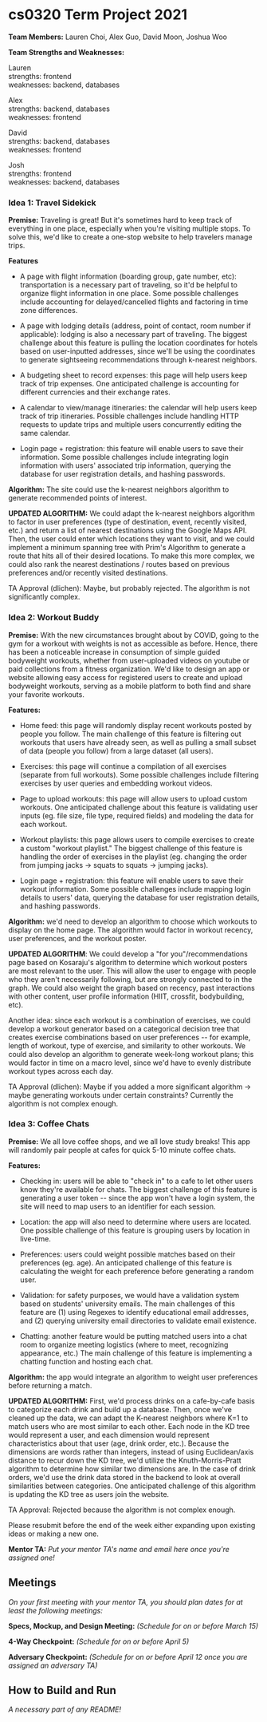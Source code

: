 # cs0320 Term Project 2021

**Team Members:**
Lauren Choi, Alex Guo, David Moon, Joshua Woo

**Team Strengths and Weaknesses:**

Lauren  
strengths: frontend  
weaknesses: backend, databases

Alex  
strengths: backend, databases  
weaknesses: frontend

David  
strengths: backend, databases  
weaknesses: frontend

Josh  
strengths: frontend  
weaknesses: backend, databases

### Idea 1: Travel Sidekick
**Premise:** Traveling is great! But it's sometimes hard to keep track of everything in one place, especially when you're visiting multiple stops. To solve this, we'd like to create a one-stop website to help travelers manage trips.

**Features**

- A page with flight information (boarding group, gate number, etc): transportation is a necessary part of traveling, so it'd be helpful to organize flight information in one place. Some possible challenges include accounting for delayed/cancelled flights and factoring in time zone differences.

- A page with lodging details (address, point of contact, room number if applicable): lodging is also a necessary part of traveling. The biggest challenge about this feature is pulling the location coordinates for hotels based on user-inputted addresses, since we'll be using the coordinates to generate sightseeing recommendations through k-nearest neighbors.

- A budgeting sheet to record expenses: this page will help users keep track of trip expenses. One anticipated challenge is accounting for different currencies and their exchange rates.

- A calendar to view/manage itineraries: the calendar will help users keep track of trip itineraries. Possible challenges include handling HTTP requests to update trips and multiple users concurrently editing the same calendar.

- Login page + registration: this feature will enable users to save their information. Some possible challenges include integrating login information with users' associated trip information, querying the database for user registration details, and hashing passwords.

**Algorithm:** The site could use the k-nearest neighbors algorithm to generate recommended points of interest.

**UPDATED ALGORITHM:** We could adapt the k-nearest neighbors algorithm to factor in user preferences (type of destination, event, recently visited, etc.) and return a list of nearest destinations using the Google Maps API. Then, the user could enter which locations they want to visit, and we could implement a minimum spanning tree with Prim's Algorithm to generate a route that hits all of their desired locations. To make this more complex, we could also rank the nearest destinations / routes based on previous preferences and/or recently visited destinations.

TA Approval (dlichen): Maybe, but probably rejected. The algorithm is not significantly complex.

### Idea 2: Workout Buddy
**Premise:** With the new circumstances brought about by COVID, going to the gym for a workout with weights is not as accessible as before. Hence, there has been a noticeable increase in consumption of simple guided bodyweight workouts, whether from user-uploaded videos on youtube or paid collections from a fitness organization. We'd like to design an app or website allowing easy access for registered users to create and upload bodyweight workouts, serving as a mobile platform to both find and share your favorite workouts.

**Features:**

- Home feed: this page will randomly display recent workouts posted by people you follow. The main challenge of this feature is filtering out workouts that users have already seen, as well as pulling a small subset of data (people you follow) from a large dataset (all users).

- Exercises: this page will continue a compilation of all exercises (separate from full workouts). Some possible challenges include filtering exercises by user queries and embedding workout videos.

- Page to upload workouts: this page will allow users to upload custom workouts. One anticipated challenge about this feature is validating user inputs (eg. file size, file type, required fields) and modeling the data for each workout.

- Workout playlists: this page allows users to compile exercises to create a custom "workout playlist." The biggest challenge of this feature is handling the order of exercises in the playlist (eg. changing the order from jumping jacks -> squats to squats -> jumping jacks).

- Login page + registration: this feature will enable users to save their workout information. Some possible challenges include mapping login details to users' data, querying the database for user registration details, and hashing passwords.

**Algorithm:** we'd need to develop an algorithm to choose which workouts to display on the home page. The algorithm would factor in workout recency, user preferences, and the workout poster.

**UPDATED ALGORITHM**: We could develop a "for you"/recommendations page based on Kosaraju's algorithm to determine which workout posters are most relevant to the user. This will allow the user to engage with people who they aren't necessarily following, but are strongly connected to in the graph. We could also weight the graph based on recency, past interactions with other content, user profile information (HIIT, crossfit, bodybuilding, etc).

Another idea: since each workout is a combination of exercises, we could develop a workout generator based on a categorical decision tree that creates exercise combinations based on user preferences -- for example, length of workout, type of exercise, and similarity to other workouts. We could also develop an algorithm to generate week-long workout plans; this would factor in time on a macro level, since we'd have to evenly distribute workout types across each day.

TA Approval (dlichen): Maybe if you added a more significant algorithm -> maybe generating workouts under certain constraints? Currently the algorithm is not complex enough.

### Idea 3: Coffee Chats
**Premise:** We all love coffee shops, and we all love study breaks! This app will randomly pair people at cafes for quick 5-10 minute coffee chats.

**Features:**

- Checking in: users will be able to "check in" to a cafe to let other users know they're available for chats. The biggest challenge of this feature is generating a user token -- since the app won't have a login system, the site will need to map users to an identifier for each session.

- Location: the app will also need to determine where users are located. One possible challenge of this feature is grouping users by location in live-time.

- Preferences: users could weight possible matches based on their preferences (eg. age). An anticipated challenge of this feature is calculating the weight for each preference before generating a random user.

- Validation: for safety purposes, we would have a validation system based on students' university emails. The main challenges of this feature are (1) using Regexes to identify educational email addresses, and (2) querying university email directories to validate email existence.

- Chatting: another feature would be putting matched users into a chat room to organize meeting logistics (where to meet, recognizing appearance, etc.) The main challenge of this feature is implementing a chatting function and hosting each chat.

**Algorithm:** the app would integrate an algorithm to weight user preferences before returning a match.

**UPDATED ALGORITHM:** First, we'd process drinks on a cafe-by-cafe basis to categorize each drink and build up a database. Then, once we've cleaned up the data, we can adapt the K-nearest neighbors where K=1 to match users who are most similar to each other. Each node in the KD tree would represent a user, and each dimension would represent characteristics about that user (age, drink order, etc.). Because the dimensions are words rather than integers, instead of using Euclidean/axis distance to recur down the KD tree, we'd utilize the Knuth-Morris-Pratt algorithm to determine how similar two dimensions are. In the case of drink orders, we'd use the drink data stored in the backend to look at overall similarities between categories. One anticipated challenge of this algorithm is updating the KD tree as users join the website.

TA Approval: Rejected because the algorithm is not complex enough.

Please resubmit before the end of the week either expanding upon existing ideas or making a new one.

**Mentor TA:** _Put your mentor TA's name and email here once you're assigned one!_

## Meetings
_On your first meeting with your mentor TA, you should plan dates for at least the following meetings:_

**Specs, Mockup, and Design Meeting:** _(Schedule for on or before March 15)_

**4-Way Checkpoint:** _(Schedule for on or before April 5)_

**Adversary Checkpoint:** _(Schedule for on or before April 12 once you are assigned an adversary TA)_

## How to Build and Run
_A necessary part of any README!_
